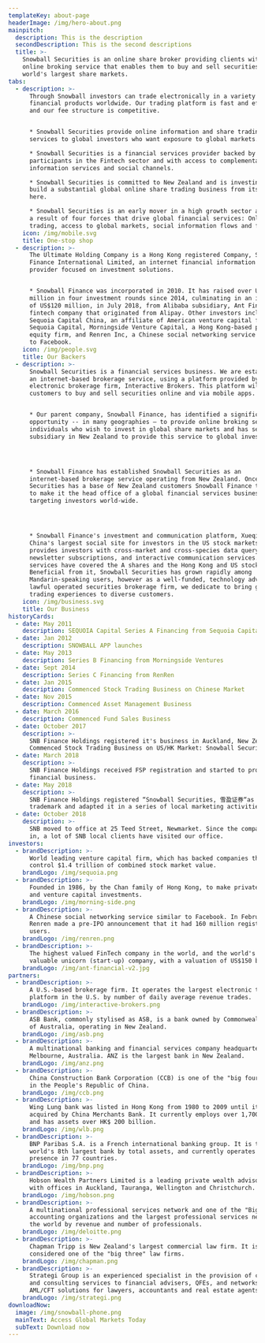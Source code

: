 ```yaml
---
templateKey: about-page
headerImage: /img/hero-about.png
mainpitch:
  description: This is the description
  secondDescription: This is the second descriptions
  title: >-
    Snowball Securities is an online share broker providing clients with an
    online broking service that enables them to buy and sell securities on the
    world's largest share markets.
tabs:
  - description: >-
      Through Snowball investors can trade electronically in a variety of
      financial products worldwide. Our trading platform is fast and efficient,
      and our fee structure is competitive.


      * Snowball Securities provide online information and share trading
      services to global investors who want exposure to global markets.

      * Snowball Securities is a financial services provider backed by leading
      participants in the Fintech sector and with access to complementary
      information services and social channels. 

      * Snowball Securities is committed to New Zealand and is investing to
      build a substantial global online share trading business from its base
      here.

      * Snowball Securities is an early mover in a high growth sector arising as
      a result of four forces that drive global financial services: Online
      trading, access to global markets, social information flows and fintech.
    icon: /img/mobile.svg
    title: One-stop shop
  - description: >-
      The Ultimate Holding Company is a Hong Kong registered Company, Snowball
      Finance International Limited, an internet financial information service
      provider focused on investment solutions.


      * Snowball Finance was incorporated in 2010. It has raised over US$173
      million in four investment rounds since 2014, culminating in an investment
      of US$120 million, in July 2018, from Alibaba subsidiary, Ant Financial, a
      fintech company that originated from Alipay. Other investors include
      Sequoia Capital China, an affiliate of American venture capital firm,
      Sequoia Capital, Morningside Venture Capital, a Hong Kong-based private
      equity firm, and Renren Inc, a Chinese social networking service similar
      to Facebook.
    icon: /img/people.svg
    title: Our Backers
  - description: >-
      Snowball Securities is a financial services business. We are establishing
      an internet-based brokerage service, using a platform provided by US-based
      electronic brokerage firm, Interactive Brokers. This platform will enable
      customers to buy and sell securities online and via mobile apps. 


      * Our parent company, Snowball Finance, has identified a significant
      opportunity -- in many geographies – to provide online broking services to
      individuals who wish to invest in global share markets and has set up a
      subsidiary in New Zealand to provide this service to global investors.




      * Snowball Finance has established Snowball Securities as an
      internet-based brokerage service operating from New Zealand. Once Snowball
      Securities has a base of New Zealand customers Snowball Finance then plans
      to make it the head office of a global financial services business
      targeting investors world-wide. 




      * Snowball Finance's investment and communication platform, Xueqiu.com, is
      China's largest social site for investors in the US stock markets. It
      provides investors with cross-market and cross-species data query,
      newsletter subscriptions, and interactive communication services. These
      services have covered the A shares and the Hong Kong and US stock markets.
      Beneficial from it, Snowball Securities has grown rapidly among
      Mandarin-speaking users, however as a well-funded, technology advanced and
      lawful operated securities brokerage firm, we dedicate to bring global
      trading experiences to diverse customers.
    icon: /img/business.svg
    title: Our Business
historyCards:
  - date: May 2011
    description: SEQUOIA Capital Series A Financing from Sequoia Capital
  - date: Jan 2012
    description: SNOWBALL APP launches
  - date: May 2013
    description: Series B Financing from Morningside Ventures
  - date: Sept 2014
    description: Series C Financing from RenRen
  - date: Jan 2015
    description: Commenced Stock Trading Business on Chinese Market
  - date: Nov 2015
    description: Commenced Asset Management Business
  - date: March 2016
    description: Commenced Fund Sales Business
  - date: October 2017
    description: >-
      SNB Finance Holdings registered it's business in Auckland, New Zealand.
      Commenced Stock Trading Business on US/HK Market: Snowball Securities
  - date: March 2018
    description: >-
      SNB Finance Holdings received FSP registration and started to provide
      financial business.
  - date: May 2018
    description: >-
      SNB Finance Holdings registered “Snowball Securities, 雪盈证券“as brand
      trademark and adapted it in a series of local marketing activities.
  - date: October 2018
    description: >-
      SNB moved to office at 25 Teed Street, Newmarket. Since the company moved
      in, a lot of SNB local clients have visited our office.
investors:
  - brandDescription: >-
      World leading venture capital firm, which has backed companies that now
      control $1.4 trillion of combined stock market value.
    brandLogo: /img/sequoia.png
  - brandDescription: >-
      Founded in 1986, by the Chan family of Hong Kong, to make private equity
      and venture capital investments.
    brandLogo: /img/morning-side.png
  - brandDescription: >-
      A Chinese social networking service similar to Facebook. In February 2011,
      Renren made a pre-IPO announcement that it had 160 million registered
      users.
    brandLogo: /img/renren.png
  - brandDescription: >-
      The highest valued FinTech company in the world, and the world's most
      valuable unicorn (start-up) company, with a valuation of US$150 billion.
    brandLogo: /img/ant-financial-v2.jpg
partners:
  - brandDescription: >-
      A U.S.-based brokerage firm. It operates the largest electronic trading
      platform in the U.S. by number of daily average revenue trades.
    brandLogo: /img/interactive-brokers.png
  - brandDescription: >-
      ASB Bank, commonly stylised as ASB, is a bank owned by Commonwealth Bank
      of Australia, operating in New Zealand.
    brandLogo: /img/asb.png
  - brandDescription: >-
      A multinational banking and financial services company headquartered in
      Melbourne, Australia. ANZ is the largest bank in New Zealand.
    brandLogo: /img/anz.png
  - brandDescription: >-
      China Construction Bank Corporation (CCB) is one of the "big four" banks
      in the People's Republic of China. 
    brandLogo: /img/ccb.png
  - brandDescription: >-
      Wing Lung bank was listed in Hong Kong from 1980 to 2009 until it was
      acquired by China Merchants Bank. It currently employs over 1,700 people
      and has assets over HK$ 200 billion.
    brandLogo: /img/wlb.png
  - brandDescription: >-
      BNP Paribas S.A. is a French international banking group. It is the
      world's 8th largest bank by total assets, and currently operates with a
      presence in 77 countries.
    brandLogo: /img/bnp.png
  - brandDescription: >-
      Hobson Wealth Partners Limited is a leading private wealth advisory team
      with offices in Auckland, Tauranga, Wellington and Christchurch.
    brandLogo: /img/hobson.png
  - brandDescription: >-
      A multinational professional services network and one of the "Big Four"
      accounting organizations and the largest professional services network in
      the world by revenue and number of professionals.
    brandLogo: /img/deloitte.png
  - brandDescription: >-
      Chapman Tripp is New Zealand's largest commercial law firm. It is
      considered one of the "big three" law firms.
    brandLogo: /img/chapman.png
  - brandDescription: >-
      Strategi Group is an experienced specialist in the provision of compliance
      and consulting services to financial advisers, QFEs, and networks, and
      AML/CFT solutions for lawyers, accountants and real estate agents.
    brandLogo: /img/strategi.png
downloadNow:
  image: /img/snowball-phone.png
  mainText: Access Global Markets Today
  subText: Download now
---
```


